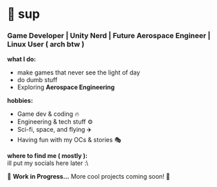 
# 👋 sup 
###  Game Developer |  Unity Nerd |  Future Aerospace Engineer | Linux User ( arch btw )

 **what I do:**  
- make games that never see the light of day
- do dumb stuff
- Exploring **Aerospace Engineering**  

 **hobbies:**  
- Game dev & coding 🔥  
- Engineering & tech stuff ⚙️  
- Sci-fi, space, and flying ✈️  
- Having fun with my OCs & stories 🎭  

 **where to find me ( mostly ):**  
ill put my socials here later :\

🚧 **Work in Progress...** More cool projects coming soon! 🚀  
